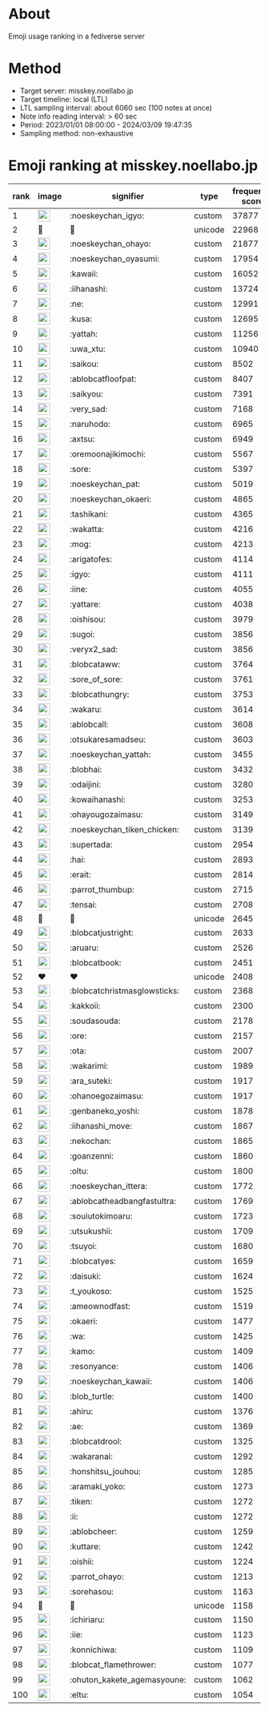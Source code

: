 # About
Emoji usage ranking in a fediverse server

# Method
- Target server: misskey.noellabo.jp
- Target timeline: local (LTL)
- LTL sampling interval: about 6060 sec (100 notes at once)
- Note info reading interval: > 60 sec
- Period: 2023/01/01 08:00:00 - 2024/03/09 19:47:35 
- Sampling method: non-exhaustive

# Emoji ranking at misskey.noellabo.jp

|rank|image|signifier|type|frequency score|
|----|----|----|----|----|
|1|<img height="24" src="https://misskey.noellabo.jp/emoji/noeskeychan_igyo.webp">|:noeskeychan_igyo:|custom|37877|
|2|🎉|🎉|unicode|22968|
|3|<img height="24" src="https://misskey.noellabo.jp/emoji/noeskeychan_ohayo.webp">|:noeskeychan_ohayo:|custom|21877|
|4|<img height="24" src="https://misskey.noellabo.jp/emoji/noeskeychan_oyasumi.webp">|:noeskeychan_oyasumi:|custom|17954|
|5|<img height="24" src="https://misskey.noellabo.jp/emoji/kawaii.webp">|:kawaii:|custom|16052|
|6|<img height="24" src="https://misskey.noellabo.jp/emoji/iihanashi.webp">|:iihanashi:|custom|13724|
|7|<img height="24" src="https://misskey.noellabo.jp/emoji/ne.webp">|:ne:|custom|12991|
|8|<img height="24" src="https://misskey.noellabo.jp/emoji/kusa.webp">|:kusa:|custom|12695|
|9|<img height="24" src="https://misskey.noellabo.jp/emoji/yattah.webp">|:yattah:|custom|11256|
|10|<img height="24" src="https://misskey.noellabo.jp/emoji/uwa_xtu.webp">|:uwa_xtu:|custom|10940|
|11|<img height="24" src="https://misskey.noellabo.jp/emoji/saikou.webp">|:saikou:|custom|8502|
|12|<img height="24" src="https://misskey.noellabo.jp/emoji/ablobcatfloofpat.webp">|:ablobcatfloofpat:|custom|8407|
|13|<img height="24" src="https://misskey.noellabo.jp/emoji/saikyou.webp">|:saikyou:|custom|7391|
|14|<img height="24" src="https://misskey.noellabo.jp/emoji/very_sad.webp">|:very_sad:|custom|7168|
|15|<img height="24" src="https://misskey.noellabo.jp/emoji/naruhodo.webp">|:naruhodo:|custom|6965|
|16|<img height="24" src="https://misskey.noellabo.jp/emoji/axtsu.webp">|:axtsu:|custom|6949|
|17|<img height="24" src="https://misskey.noellabo.jp/emoji/oremoonajikimochi.webp">|:oremoonajikimochi:|custom|5567|
|18|<img height="24" src="https://misskey.noellabo.jp/emoji/sore.webp">|:sore:|custom|5397|
|19|<img height="24" src="https://misskey.noellabo.jp/emoji/noeskeychan_pat.webp">|:noeskeychan_pat:|custom|5019|
|20|<img height="24" src="https://misskey.noellabo.jp/emoji/noeskeychan_okaeri.webp">|:noeskeychan_okaeri:|custom|4865|
|21|<img height="24" src="https://misskey.noellabo.jp/emoji/tashikani.webp">|:tashikani:|custom|4365|
|22|<img height="24" src="https://misskey.noellabo.jp/emoji/wakatta.webp">|:wakatta:|custom|4216|
|23|<img height="24" src="https://misskey.noellabo.jp/emoji/mog.webp">|:mog:|custom|4213|
|24|<img height="24" src="https://misskey.noellabo.jp/emoji/arigatofes.webp">|:arigatofes:|custom|4114|
|25|<img height="24" src="https://misskey.noellabo.jp/emoji/igyo.webp">|:igyo:|custom|4111|
|26|<img height="24" src="https://misskey.noellabo.jp/emoji/iine.webp">|:iine:|custom|4055|
|27|<img height="24" src="https://misskey.noellabo.jp/emoji/yattare.webp">|:yattare:|custom|4038|
|28|<img height="24" src="https://misskey.noellabo.jp/emoji/oishisou.webp">|:oishisou:|custom|3979|
|29|<img height="24" src="https://misskey.noellabo.jp/emoji/sugoi.webp">|:sugoi:|custom|3856|
|30|<img height="24" src="https://misskey.noellabo.jp/emoji/veryx2_sad.webp">|:veryx2_sad:|custom|3856|
|31|<img height="24" src="https://misskey.noellabo.jp/emoji/blobcataww.webp">|:blobcataww:|custom|3764|
|32|<img height="24" src="https://misskey.noellabo.jp/emoji/sore_of_sore.webp">|:sore_of_sore:|custom|3761|
|33|<img height="24" src="https://misskey.noellabo.jp/emoji/blobcathungry.webp">|:blobcathungry:|custom|3753|
|34|<img height="24" src="https://misskey.noellabo.jp/emoji/wakaru.webp">|:wakaru:|custom|3614|
|35|<img height="24" src="https://misskey.noellabo.jp/emoji/ablobcall.webp">|:ablobcall:|custom|3608|
|36|<img height="24" src="https://misskey.noellabo.jp/emoji/otsukaresamadseu.webp">|:otsukaresamadseu:|custom|3603|
|37|<img height="24" src="https://misskey.noellabo.jp/emoji/noeskeychan_yattah.webp">|:noeskeychan_yattah:|custom|3455|
|38|<img height="24" src="https://misskey.noellabo.jp/emoji/blobhai.webp">|:blobhai:|custom|3432|
|39|<img height="24" src="https://misskey.noellabo.jp/emoji/odaijini.webp">|:odaijini:|custom|3280|
|40|<img height="24" src="https://misskey.noellabo.jp/emoji/kowaihanashi.webp">|:kowaihanashi:|custom|3253|
|41|<img height="24" src="https://misskey.noellabo.jp/emoji/ohayougozaimasu.webp">|:ohayougozaimasu:|custom|3149|
|42|<img height="24" src="https://misskey.noellabo.jp/emoji/noeskeychan_tiken_chicken.webp">|:noeskeychan_tiken_chicken:|custom|3139|
|43|<img height="24" src="https://misskey.noellabo.jp/emoji/supertada.webp">|:supertada:|custom|2954|
|44|<img height="24" src="https://misskey.noellabo.jp/emoji/hai.webp">|:hai:|custom|2893|
|45|<img height="24" src="https://misskey.noellabo.jp/emoji/erait.webp">|:erait:|custom|2814|
|46|<img height="24" src="https://misskey.noellabo.jp/emoji/parrot_thumbup.webp">|:parrot_thumbup:|custom|2715|
|47|<img height="24" src="https://misskey.noellabo.jp/emoji/tensai.webp">|:tensai:|custom|2708|
|48|🍗|🍗|unicode|2645|
|49|<img height="24" src="https://misskey.noellabo.jp/emoji/blobcatjustright.webp">|:blobcatjustright:|custom|2633|
|50|<img height="24" src="https://misskey.noellabo.jp/emoji/aruaru.webp">|:aruaru:|custom|2526|
|51|<img height="24" src="https://misskey.noellabo.jp/emoji/blobcatbook.webp">|:blobcatbook:|custom|2451|
|52|❤|❤|unicode|2408|
|53|<img height="24" src="https://misskey.noellabo.jp/emoji/blobcatchristmasglowsticks.webp">|:blobcatchristmasglowsticks:|custom|2368|
|54|<img height="24" src="https://misskey.noellabo.jp/emoji/kakkoii.webp">|:kakkoii:|custom|2300|
|55|<img height="24" src="https://misskey.noellabo.jp/emoji/soudasouda.webp">|:soudasouda:|custom|2178|
|56|<img height="24" src="https://misskey.noellabo.jp/emoji/ore.webp">|:ore:|custom|2157|
|57|<img height="24" src="https://misskey.noellabo.jp/emoji/ota.webp">|:ota:|custom|2007|
|58|<img height="24" src="https://misskey.noellabo.jp/emoji/wakarimi.webp">|:wakarimi:|custom|1989|
|59|<img height="24" src="https://misskey.noellabo.jp/emoji/ara_suteki.webp">|:ara_suteki:|custom|1917|
|60|<img height="24" src="https://misskey.noellabo.jp/emoji/ohanoegozaimasu.webp">|:ohanoegozaimasu:|custom|1917|
|61|<img height="24" src="https://misskey.noellabo.jp/emoji/genbaneko_yoshi.webp">|:genbaneko_yoshi:|custom|1878|
|62|<img height="24" src="https://misskey.noellabo.jp/emoji/iihanashi_move.webp">|:iihanashi_move:|custom|1867|
|63|<img height="24" src="https://misskey.noellabo.jp/emoji/nekochan.webp">|:nekochan:|custom|1865|
|64|<img height="24" src="https://misskey.noellabo.jp/emoji/goanzenni.webp">|:goanzenni:|custom|1860|
|65|<img height="24" src="https://misskey.noellabo.jp/emoji/oltu.webp">|:oltu:|custom|1800|
|66|<img height="24" src="https://misskey.noellabo.jp/emoji/noeskeychan_ittera.webp">|:noeskeychan_ittera:|custom|1772|
|67|<img height="24" src="https://misskey.noellabo.jp/emoji/ablobcatheadbangfastultra.webp">|:ablobcatheadbangfastultra:|custom|1769|
|68|<img height="24" src="https://misskey.noellabo.jp/emoji/souiutokimoaru.webp">|:souiutokimoaru:|custom|1723|
|69|<img height="24" src="https://misskey.noellabo.jp/emoji/utsukushii.webp">|:utsukushii:|custom|1709|
|70|<img height="24" src="https://misskey.noellabo.jp/emoji/tsuyoi.webp">|:tsuyoi:|custom|1680|
|71|<img height="24" src="https://misskey.noellabo.jp/emoji/blobcatyes.webp">|:blobcatyes:|custom|1659|
|72|<img height="24" src="https://misskey.noellabo.jp/emoji/daisuki.webp">|:daisuki:|custom|1624|
|73|<img height="24" src="https://misskey.noellabo.jp/emoji/t_youkoso.webp">|:t_youkoso:|custom|1525|
|74|<img height="24" src="https://misskey.noellabo.jp/emoji/ameownodfast.webp">|:ameownodfast:|custom|1519|
|75|<img height="24" src="https://misskey.noellabo.jp/emoji/okaeri.webp">|:okaeri:|custom|1477|
|76|<img height="24" src="https://misskey.noellabo.jp/emoji/wa.webp">|:wa:|custom|1425|
|77|<img height="24" src="https://misskey.noellabo.jp/emoji/kamo.webp">|:kamo:|custom|1409|
|78|<img height="24" src="https://misskey.noellabo.jp/emoji/resonyance.webp">|:resonyance:|custom|1406|
|79|<img height="24" src="https://misskey.noellabo.jp/emoji/noeskeychan_kawaii.webp">|:noeskeychan_kawaii:|custom|1406|
|80|<img height="24" src="https://misskey.noellabo.jp/emoji/blob_turtle.webp">|:blob_turtle:|custom|1400|
|81|<img height="24" src="https://misskey.noellabo.jp/emoji/ahiru.webp">|:ahiru:|custom|1376|
|82|<img height="24" src="https://misskey.noellabo.jp/emoji/ae.webp">|:ae:|custom|1369|
|83|<img height="24" src="https://misskey.noellabo.jp/emoji/blobcatdrool.webp">|:blobcatdrool:|custom|1325|
|84|<img height="24" src="https://misskey.noellabo.jp/emoji/wakaranai.webp">|:wakaranai:|custom|1292|
|85|<img height="24" src="https://misskey.noellabo.jp/emoji/honshitsu_jouhou.webp">|:honshitsu_jouhou:|custom|1285|
|86|<img height="24" src="https://misskey.noellabo.jp/emoji/aramaki_yoko.webp">|:aramaki_yoko:|custom|1273|
|87|<img height="24" src="https://misskey.noellabo.jp/emoji/tiken.webp">|:tiken:|custom|1272|
|88|<img height="24" src="https://misskey.noellabo.jp/emoji/ii.webp">|:ii:|custom|1272|
|89|<img height="24" src="https://misskey.noellabo.jp/emoji/ablobcheer.webp">|:ablobcheer:|custom|1259|
|90|<img height="24" src="https://misskey.noellabo.jp/emoji/kuttare.webp">|:kuttare:|custom|1242|
|91|<img height="24" src="https://misskey.noellabo.jp/emoji/oishii.webp">|:oishii:|custom|1224|
|92|<img height="24" src="https://misskey.noellabo.jp/emoji/parrot_ohayo.webp">|:parrot_ohayo:|custom|1213|
|93|<img height="24" src="https://misskey.noellabo.jp/emoji/sorehasou.webp">|:sorehasou:|custom|1163|
|94|👀|👀|unicode|1158|
|95|<img height="24" src="https://misskey.noellabo.jp/emoji/ichiriaru.webp">|:ichiriaru:|custom|1150|
|96|<img height="24" src="https://misskey.noellabo.jp/emoji/iie.webp">|:iie:|custom|1123|
|97|<img height="24" src="https://misskey.noellabo.jp/emoji/konnichiwa.webp">|:konnichiwa:|custom|1109|
|98|<img height="24" src="https://misskey.noellabo.jp/emoji/blobcat_flamethrower.webp">|:blobcat_flamethrower:|custom|1077|
|99|<img height="24" src="https://misskey.noellabo.jp/emoji/ohuton_kakete_agemasyoune.webp">|:ohuton_kakete_agemasyoune:|custom|1062|
|100|<img height="24" src="https://misskey.noellabo.jp/emoji/eltu.webp">|:eltu:|custom|1054|
